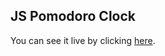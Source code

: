 ## JS Pomodoro Clock

You can see it live by clicking [here](https://illestoth84.github.io/pomodoroClock/).
